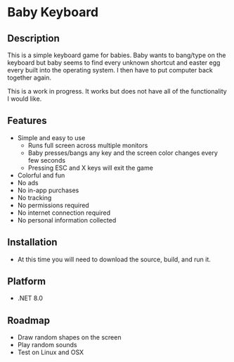 # Baby Keyboard
## Description
This is a simple keyboard game for babies. Baby wants to bang/type on the keyboard but baby seems to find every unknown shortcut and easter egg every built into the operating system. I then have to put computer back together again.

This is a work in progress. It works but does not have all of the functionality I would like.
## Features
- Simple and easy to use
    - Runs full screen across multiple monitors
    - Baby presses/bangs any key and the screen color changes every few seconds
    - Pressing ESC and X keys will exit the game
- Colorful and fun
- No ads
- No in-app purchases
- No tracking
- No permissions required
- No internet connection required
- No personal information collected

## Installation
- At this time you will need to download the source, build, and run it.

## Platform
- .NET 8.0

## Roadmap

- Draw random shapes on the screen
- Play random sounds
- Test on Linux and OSX
